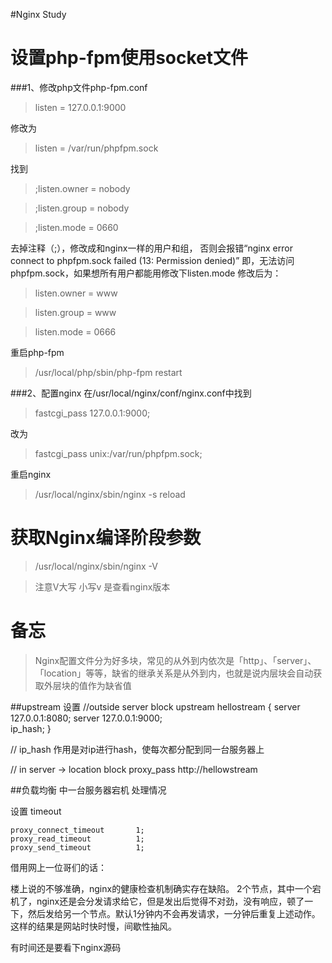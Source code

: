 #Nginx Study 

# 设置php-fpm使用socket文件

###1、修改php文件php-fpm.conf

>listen = 127.0.0.1:9000

修改为

>listen = /var/run/phpfpm.sock

找到
>;listen.owner = nobody

>;listen.group = nobody

>;listen.mode = 0660

去掉注释（;），修改成和nginx一样的用户和组，
否则会报错“nginx error connect to phpfpm.sock failed (13: Permission denied)”
即，无法访问phpfpm.sock，如果想所有用户都能用修改下listen.mode
修改后为：

>listen.owner = www

>listen.group = www

>listen.mode = 0666


重启php-fpm 

>/usr/local/php/sbin/php-fpm restart

###2、配置nginx
在/usr/local/nginx/conf/nginx.conf中找到

>fastcgi_pass 127.0.0.1:9000;

改为

>fastcgi_pass unix:/var/run/phpfpm.sock;

重启nginx

>/usr/local/nginx/sbin/nginx -s reload


# 获取Nginx编译阶段参数

> /usr/local/nginx/sbin/nginx -V 

> 注意V大写 小写v 是查看nginx版本


# 备忘

> Nginx配置文件分为好多块，常见的从外到内依次是「http」、「server」、「location」等等，缺省的继承关系是从外到内，也就是说内层块会自动获取外层块的值作为缺省值


##upstream 设置
//outside server block
upstream hellostream 
{
    server 127.0.0.1:8080;
    server 127.0.0.1:9000;    
    ip_hash;
}

// ip_hash 作用是对ip进行hash，使每次都分配到同一台服务器上

// in server -> location block
proxy_pass http://hellowstream


##负载均衡 中一台服务器宕机 处理情况

设置 timeout

    proxy_connect_timeout       1;
    proxy_read_timeout          1;
    proxy_send_timeout          1; 

借用网上一位哥们的话：

楼上说的不够准确，nginx的健康检查机制确实存在缺陷。
2个节点，其中一个宕机了，nginx还是会分发请求给它，但是发出后觉得不对劲，没有响应，顿了一下，然后发给另一个节点。默认1分钟内不会再发请求，一分钟后重复上述动作。这样的结果是网站时快时慢，间歇性抽风。

有时间还是要看下nginx源码
